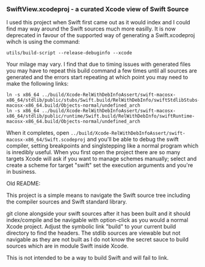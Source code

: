 
### SwiftView.xcodeproj - a curated Xcode view of Swift Source

I used this project when Swift first came out as it would index and I could find may way
around the Swift sources much more easilly. It is now deprecated in favour of the
supported way of generating a Swift.xcodeproj wihch is using the command:

```
utils/build-script --release-debuginfo --xcode
```
Your milage may vary. I find that due to timing issues with generated files you may have
to repeat this build command a few times until all sources are generated and the errors
start repeating at which point you may need to make the following links:

```
ln -s x86_64 ../build/Xcode-RelWithDebInfoAssert/swift-macosx-x86_64/stdlib/public/stubs/Swift.build/RelWithDebInfo/swiftStdlibStubs-macosx-x86_64.build/Objects-normal/undefined_arch
ln -s x86_64 ../build/Xcode-RelWithDebInfoAssert/swift-macosx-x86_64/stdlib/public/runtime/Swift.build/RelWithDebInfo/swiftRuntime-macosx-x86_64.build/Objects-normal/undefined_arch
```
When it completes, open `../build/Xcode-RelWithDebInfoAssert/swift-macosx-x86_64/Swift.scodeproj`
and you'll be able to debug the swift compiler, setting breakpoints and singlstepping
like a normal program which is inredibly useful. When you first open the project there
are so many targets Xcode will ask if you want to manage schemes manually;
select and create a scheme for target "swift" set the execution arguments 
and you're in business.

Old README:

This project is a simple means to navigate the Swift source tree including the
compiler sources and Swift standard library. 

git clone alongside your swift sources after it has been built and it should 
index/compile and be navigable with option-click as you would a normal Xcode project. 
Adjust the symbolic link "build" to your current build directory to find the headers.
The stdlib sources are viewable but not navigable as they are not built as I do not
know the secret sauce to build sources which are in module Swift inside Xcode.

This is not intended to be a way to build Swift and will fail to link.

